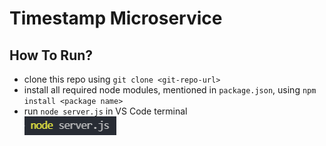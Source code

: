 # Timestamp Microservice
## How To Run?
- clone this repo using `git clone <git-repo-url>`
- install all required node modules, mentioned in `package.json`, using `npm install <package name>`
- run `node server.js` in VS Code terminal<br>
  <img src="asset/nodejsserver.png">
